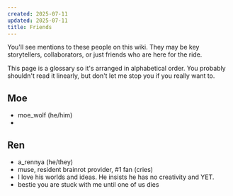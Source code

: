 ```yaml
---
created: 2025-07-11
updated: 2025-07-11
title: Friends
---
```

You'll see mentions to these people on this wiki. They may be key storytellers, collaborators, or just friends who are here for the ride.

This page is a glossary so it's arranged in alphabetical order. You probably shouldn't read it linearly, but don't let me stop you if you really want to.


## Moe
- moe_wolf (he/him)
- 

## Ren
- a_rennya (he/they)
- muse, resident brainrot provider, #1 fan (cries)
- I love his worlds and ideas. He insists he has no creativity and YET.
- bestie you are stuck with me until one of us dies
